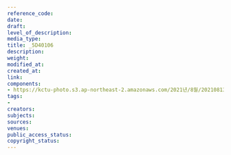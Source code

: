 ```yaml
---
reference_code: 
date: 
draft: 
level_of_description: 
media_type: 
title: _5D40106
description: 
weight: 
modified_at: 
created_at: 
link: 
components:
- https://kctu-photo.s3.ap-northeast-2.amazonaws.com/2021년/8월/20210813_이재용+특혜+가석방+강행한+문재인+정부+규탄+기자회견/_5D40106.jpg
tags:
- 
creators: 
subjects: 
sources: 
venues: 
public_access_status: 
copyright_status: 
---
```

